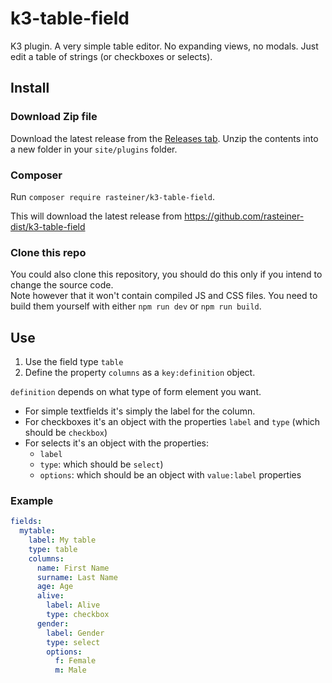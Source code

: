 # k3-table-field
K3 plugin. A very simple table editor. No expanding views, no modals. Just edit a table of strings (or checkboxes or selects). 

## Install
### Download Zip file
Download the latest release from the [Releases tab](https://github.com/rasteiner/k3-table-field/releases). 
Unzip the contents into a new folder in your `site/plugins` folder.

### Composer
Run `composer require rasteiner/k3-table-field`.

This will download the latest release from https://github.com/rasteiner-dist/k3-table-field

### Clone this repo
You could also clone this repository, you should do this only if you intend to change the source code.  
Note however that it won't contain compiled JS and CSS files.
You need to build them yourself with either `npm run dev` or `npm run build`. 

## Use
1. Use the field type `table`
2. Define the property `columns` as a `key:definition` object. 

`definition` depends on what type of form element you want.  

- For simple textfields it's simply the label for the column. 
- For checkboxes it's an object with the properties `label` and `type` (which should be `checkbox`)
- For selects it's an object with the properties:
  - `label`
  - `type`: which should be `select`)
  - `options`: which should be an object with `value:label` properties

### Example

```yaml
fields:
  mytable:
    label: My table
    type: table
    columns:
      name: First Name
      surname: Last Name
      age: Age
      alive:
        label: Alive
        type: checkbox
      gender:
        label: Gender
        type: select
        options:
          f: Female
          m: Male
```
